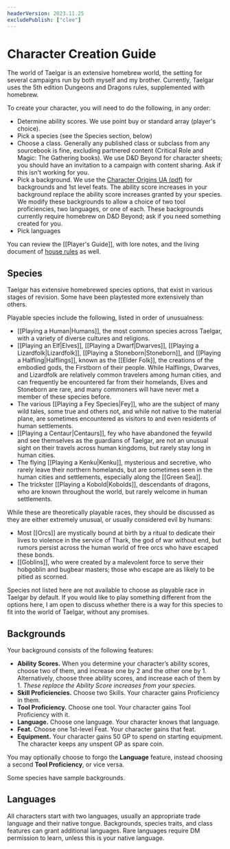 ```yaml
---
headerVersion: 2023.11.25
excludePublish: ["clee"]
---
```

# Character Creation Guide

The world of Taelgar is an extensive homebrew world, the setting for several campaigns run by both myself and my brother. Currently, Taelgar uses the 5th edition Dungeons and Dragons rules, supplemented with homebrew. 

To create your character, you will need to do the following, in any order:
- Determine ability scores. We use point buy or standard array (player's choice). 
- Pick a species (see the Species section, below)
- Choose a class. Generally any published class or subclass from any sourcebook is fine, excluding partnered content (Critical Role and Magic: The Gathering books). We use D&D Beyond for character sheets; you should have an invitation to a campaign with content sharing. Ask if this isn't working for you. 
- Pick a background. We use the [Character Origins UA (pdf)](https://media.dndbeyond.com/compendium-images/one-dnd/character-origins/CSWCVV0M4B6vX6E1/UA2022-CharacterOrigins.pdf) for backgrounds and 1st level feats. The ability score increases in your background replace the ability score increases granted by your species. We modify these backgrounds to allow a choice of two tool proficiencies, two languages, or one of each. These backgrounds currently require homebrew on D&D Beyond; ask if you need something created for you.
- Pick languages 

You can review the [[Player's Guide]], with lore notes, and the living document of [house rules](https://docs.google.com/document/d/1l2cPIqR7gkvSppYeM6ZBl7Mbf-Sd6qhRyW4HNuwnxfU/edit) as well. 
## Species

Taelgar has extensive homebrewed species options, that exist in various stages of revision. Some have been playtested more extensively than others.

Playable species include the following, listed in order of unusualness:
- [[Playing a Human|Humans]], the most common species across Taelgar, with a variety of diverse cultures and religions.
- [[Playing an Elf|Elves]], [[Playing a Dwarf|Dwarves]], [[Playing a Lizardfolk|Lizardfolk]], [[Playing a Stoneborn|Stoneborn]], and [[Playing a Halfling|Halflings]], known as the [[Elder Folk]], the creations of the embodied gods, the Firstborn of their people. While Halflings, Dwarves, and Lizardfolk are relatively common travelers among human cities, and can frequently be encountered far from their homelands, Elves and Stoneborn are rare, and many commoners will have never met a member of these species before. 
- The various [[Playing a Fey Species|Fey]], who are the subject of many wild tales, some true and others not, and while not native to the material plane, are sometimes encountered as visitors to and even residents of human settlements. 
- [[Playing a Centaur|Centaurs]], fey who have abandoned the feywild and see themselves as the guardians of Taelgar, are not an unusual sight on their travels across human kingdoms, but rarely stay long in human cities. 
- The flying [[Playing a Kenku|Kenku]], mysterious and secretive, who rarely leave their northern homelands, but are sometimes seen in the human cities and settlements, especially along the [[Green Sea]]. 
- The trickster [[Playing a Kobold|Kobolds]], descendants of dragons, who are known throughout the world, but rarely welcome in human settlements. 

While these are theoretically playable races, they should be discussed as they are either extremely unusual, or usually considered evil by humans:
- Most [[Orcs]] are mystically bound at birth by a ritual to dedicate their lives to violence in the service of Thark, the god of war without end, but rumors persist across the human world of free orcs who have escaped these bonds. 
- [[Goblins]], who were created by a malevolent force to serve their hobgoblin and bugbear masters; those who escape are as likely to be pitied as scorned. 

Species not listed here are not available to choose as playable race in Taelgar by default. If you would like to play something different from the options here, I am open to discuss whether there is a way for this species to fit into the world of Taelgar, without any promises. 
## Backgrounds

Your background consists of the following features:
- **Ability Scores.** When you determine your character’s ability scores, choose two of them, and increase one by 2 and the other one by 1. Alternatively, choose three ability scores, and increase each of them by 1. *These replace the Ability Score increases from your species.*
- **Skill Proficiencies.** Choose two Skills. Your character gains Proficiency in them.
- **Tool Proficiency.** Choose one tool. Your character gains Tool Proficiency with it.
- **Language.** Choose one language. Your character knows that language.
- **Feat.** Choose one 1st-level Feat. Your character gains that feat. 
- **Equipment.** Your character gains 50 GP to spend on starting equipment. The character keeps any unspent GP as spare coin.

You may optionally choose to forgo the **Language** feature, instead choosing a second **Tool Proficiency**, or vice versa.

Some species have sample backgrounds.
## Languages

All characters start with two languages, usually an appropriate trade language and their native tongue. Backgrounds, species traits, and class features can grant additional languages. Rare languages require DM permission to learn, unless this is your native language. 
